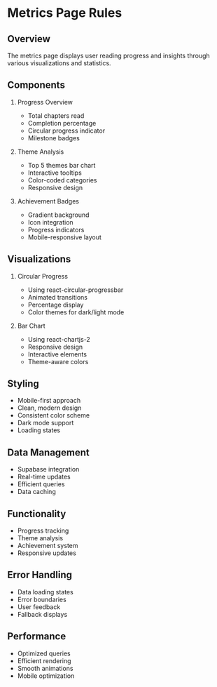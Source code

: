 # Metrics Page Rules

## Overview

The metrics page displays user reading progress and insights through various visualizations and statistics.

## Components

1. Progress Overview

   - Total chapters read
   - Completion percentage
   - Circular progress indicator
   - Milestone badges

2. Theme Analysis

   - Top 5 themes bar chart
   - Interactive tooltips
   - Color-coded categories
   - Responsive design

3. Achievement Badges
   - Gradient background
   - Icon integration
   - Progress indicators
   - Mobile-responsive layout

## Visualizations

1. Circular Progress

   - Using react-circular-progressbar
   - Animated transitions
   - Percentage display
   - Color themes for dark/light mode

2. Bar Chart
   - Using react-chartjs-2
   - Responsive design
   - Interactive elements
   - Theme-aware colors

## Styling

- Mobile-first approach
- Clean, modern design
- Consistent color scheme
- Dark mode support
- Loading states

## Data Management

- Supabase integration
- Real-time updates
- Efficient queries
- Data caching

## Functionality

- Progress tracking
- Theme analysis
- Achievement system
- Responsive updates

## Error Handling

- Data loading states
- Error boundaries
- User feedback
- Fallback displays

## Performance

- Optimized queries
- Efficient rendering
- Smooth animations
- Mobile optimization
